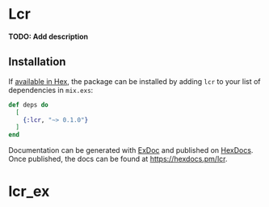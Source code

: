 # Lcr

**TODO: Add description**

## Installation

If [available in Hex](https://hex.pm/docs/publish), the package can be installed
by adding `lcr` to your list of dependencies in `mix.exs`:

```elixir
def deps do
  [
    {:lcr, "~> 0.1.0"}
  ]
end
```

Documentation can be generated with [ExDoc](https://github.com/elixir-lang/ex_doc)
and published on [HexDocs](https://hexdocs.pm). Once published, the docs can
be found at <https://hexdocs.pm/lcr>.

# lcr_ex
